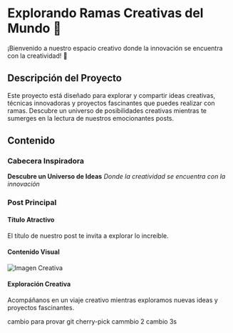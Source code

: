 # Explorando Ramas Creativas del Mundo 🌿

¡Bienvenido a nuestro espacio creativo donde la innovación se encuentra con la creatividad! 🚀

## Descripción del Proyecto

Este proyecto está diseñado para explorar y compartir ideas creativas, técnicas innovadoras y proyectos fascinantes que puedes realizar con ramas. Descubre un universo de posibilidades creativas mientras te sumerges en la lectura de nuestros emocionantes posts.

## Contenido

### Cabecera Inspiradora

**Descubre un Universo de Ideas**
*Donde la creatividad se encuentra con la innovación*

### Post Principal

#### Título Atractivo

El título de nuestro post te invita a explorar lo increíble.

#### Contenido Visual

![Imagen Creativa](imagenes/descarga.jpg)

#### Exploración Creativa

Acompáñanos en un viaje creativo mientras exploramos nuevas ideas y proyectos fascinantes.

cambio para provar git cherry-pick
cammbio 2
cambio 3s